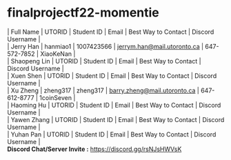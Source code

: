 # finalprojectf22-momentie
| Full Name |  UTORID  | Student ID |            Email            | Best Way to Contact | Discord Username |  <br />
| Jerry Han | hanmiao1 | 1007423566 | jerrym.han@mail.utoronto.ca |     647-572-7852    |    XiaoKeNan     |   <br />
| Shaopeng Lin |  UTORID  | Student ID |            Email            | Best Way to Contact | Discord Username | <br />
| Xuen Shen |  UTORID  | Student ID |            Email            | Best Way to Contact | Discord Username | <br />
| Xu Zheng |  zheng317  | zheng317 | barry.zheng@mail.utoronto.ca |     647-612-8777    |    1coinSeven    | <br />
| Haoming Hu |  UTORID  | Student ID |            Email            | Best Way to Contact | Discord Username | <br />
| Yawen Zhang |  UTORID  | Student ID |            Email            | Best Way to Contact | Discord Username | <br />
| Yuhan Pan |  UTORID  | Student ID |            Email            | Best Way to Contact | Discord Username | <br />
**Discord Chat/Server Invite :** https://discord.gg/rsNJsHWVsK

